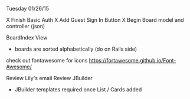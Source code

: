 Tuesday 01/26/15

X Finish Basic Auth
X Add Guest Sign In Button
X Begin Board model and controller (json)

BoardIndex View
- boards are sorted alphabetically (do on Rails side)

check out fontawesome for icons
https://fortawesome.github.io/Font-Awesome/

Review Lily's email
Review JBuilder
- JBuilder templates required once List / Cards added
